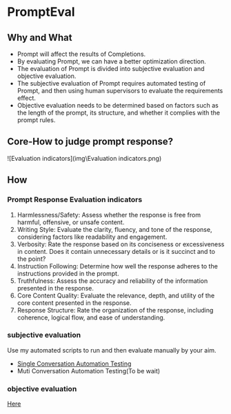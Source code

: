 # PromptEval

## Why and What

- Prompt will affect the results of Completions.
- By evaluating Prompt, we can have a better optimization direction.
- The evaluation of Prompt is divided into subjective evaluation and objective evaluation.
- The subjective evaluation of Prompt requires automated testing of Prompt, and then using human supervisors to evaluate the requirements effect.
- Objective evaluation needs to be determined based on factors such as the length of the prompt, its structure, and whether it complies with the prompt rules.

## Core-How to judge prompt response?



![Evaluation indicators](img\Evaluation indicators.png)

## How

### Prompt Response Evaluation indicators

1. Harmlessness/Safety: Assess whether the response is free from harmful, offensive, or unsafe content.
2. Writing Style: Evaluate the clarity, fluency, and tone of the response, considering factors like readability and engagement.
3. Verbosity: Rate the response based on its conciseness or excessiveness in content. Does it contain unnecessary details or is it succinct and to the point?
4. Instruction Following: Determine how well the response adheres to the instructions provided in the prompt.
5. Truthfulness: Assess the accuracy and reliability of the information presented in the response.
6. Core Content Quality: Evaluate the relevance, depth, and utility of the core content presented in the response.
7. Response Structure: Rate the organization of the response, including coherence, logical flow, and ease of understanding.

### subjective evaluation

Use my automated scripts to run and then evaluate manually by your aim.

- [Single Conversation Automation Testing](https://github.com/Formyselfonly/ChatGPT_Prompt_Completions_Auto)
- Muti Conversation Automation Testing(To be wait)

### objective evaluation

[Here](PromptEvaluationObjective)




